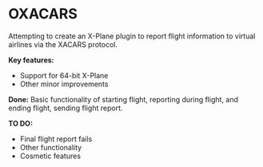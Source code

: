 OXACARS
=======
Attempting to create an X-Plane plugin to report flight information to virtual airlines via the XACARS protocol.

<b>Key features:</b><br/>
<ul><li>Support for 64-bit X-Plane</li>
<li>Other minor improvements</li>
</ul>

<b>Done:</b>
Basic functionality of starting flight, reporting during flight, and ending flight, sending flight report.

<b>TO DO:</b>
<ul><li>Final flight report fails</li>
<li>Other functionality</li>
<li>Cosmetic features</li></ul>
